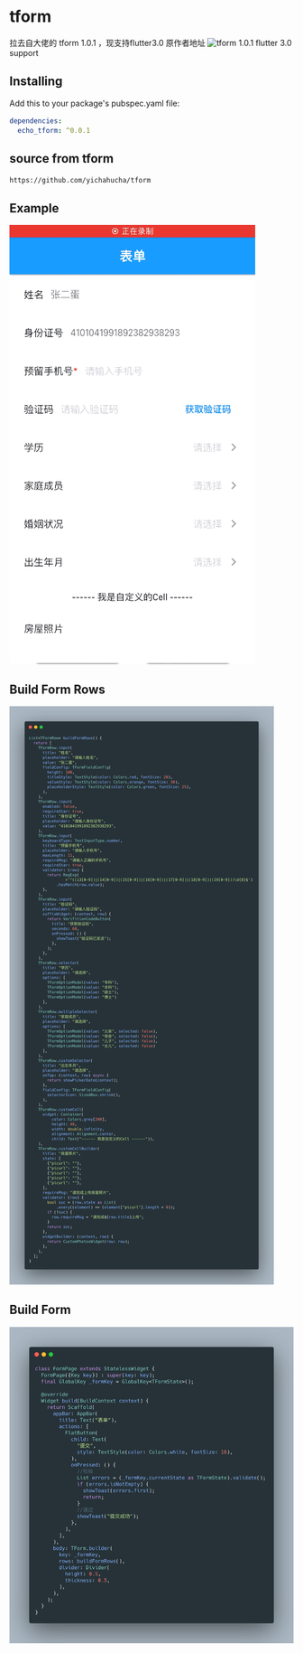 # tform
拉去自大佬的 tform 1.0.1 ，现支持flutter3.0 原作者地址 ![tform 1.0.1](https://github.com/yichahucha/tform)
flutter 3.0 support

## Installing
Add this to your package's pubspec.yaml file:

```yaml
dependencies:
  echo_tform: ^0.0.1
```

## source from tform

```
https://github.com/yichahucha/tform
```

## Example
![avatar](./assets/demo.gif)

## Build Form Rows
![avatar](./assets/carbon_rows.png)

## Build Form
![avatar](./assets/carbon_page.png)

